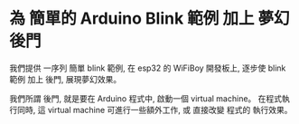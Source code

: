 # 為 簡單的 Arduino Blink 範例 加上 夢幻後門

我們提供 一序列 簡單 blink 範例, 在 esp32 的 WiFiBoy 開發板上, 逐步使 blink 範例 加上 後門, 展現夢幻效果。

我們所謂 後門, 就是要在 Arduino 程式中, 啟動一個 virtual machine。 在程式執行同時, 這 virtual machine 可進行一些額外工作,
或 直接改變 程式的 執行效果。

